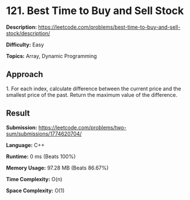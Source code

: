 # 121. Best Time to Buy and Sell Stock

**Description:** https://leetcode.com/problems/best-time-to-buy-and-sell-stock/description/

**Difficulty:** Easy

**Topics:** Array, Dynamic Programming


## Approach

1\. For each index, calculate difference between the current price and the smallest price of the past. Return the maximum value of the difference.


## Result

**Submission:** https://leetcode.com/problems/two-sum/submissions/1774620704/

**Language:** C++

**Runtime:** 0 ms (Beats 100%)

**Memory Usage:** 97.28 MB (Beats 86.67%)

**Time Complexity:** O(n)

**Space Complexity:** O(1)
